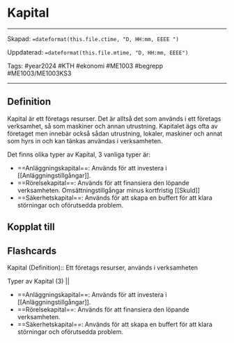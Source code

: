 # Kapital

---

Skapad: `=dateformat(this.file.ctime, "D, HH:mm, EEEE ")`

Uppdaterad: `=dateformat(this.file.mtime, "D, HH:mm, EEEE")`

Tags: #year2024 #KTH #ekonomi #ME1003 #begrepp #ME1003/ME1003KS3

---

## Definition

Kapital är ett företags resurser. Det är alltså det som används i ett företags verksamhet, så som maskiner och annan utrustning. Kapitalet ägs ofta av företaget men innebär också sådan utrustning, lokaler, maskiner och annat som hyrs in och kan tänkas användas i verksamheten.

Det finns olika typer av Kapital, 3 vanliga typer är:

- ==Anläggningskapital==: Används för att investera i [[Anläggningstillgångar]].
- ==Rörelsekapital==: Används för att finansiera den löpande verksamheten. Omsättningstillgångar minus kortfristig [[Skuld]]
- ==Säkerhetskapital==: Används för att skapa en buffert för att klara störningar och oförutsedda problem.

## Kopplat till

## Flashcards

Kapital (Definition):: Ett företags resurser, används i verksamheten
<!--SR:!2024-03-19,11,288!2024-03-20,12,270-->

Typer av Kapital (3)
||
- ==Anläggningskapital==: Används för att investera i [[Anläggningstillgångar]].
- ==Rörelsekapital==: Används för att finansiera den löpande verksamheten.
- ==Säkerhetskapital==: Används för att skapa en buffert för att klara störningar och oförutsedda problem.
<!--SR:!2024-03-21,13,272-->
